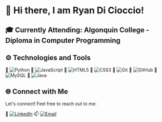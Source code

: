 # 👋 Hi there, I am Ryan Di Cioccio! 

<h2>🎓 Currently Attending: Algonquin College - Diploma in Computer Programming</h2>

## ⚙️ Technologies and Tools
🔧 ![Python](https://img.shields.io/badge/-Python-3776AB?style=flat-square&logo=python&logoColor=white)
🔧 ![JavaScript](https://img.shields.io/badge/-JavaScript-F7DF1E?style=flat-square&logo=javascript&logoColor=black)
🔧 ![HTML5](https://img.shields.io/badge/-HTML5-E34F26?style=flat-square&logo=html5&logoColor=white)
🔧 ![CSS3](https://img.shields.io/badge/-CSS3-1572B6?style=flat-square&logo=css3&logoColor=white)
🔧 ![Git](https://img.shields.io/badge/-Git-F05032?style=flat-square&logo=git&logoColor=white)
🔧 ![GitHub](https://img.shields.io/badge/-GitHub-181717?style=flat-square&logo=github&logoColor=white)
🔧 ![MySQL](https://img.shields.io/badge/-MySQL-4479A1?style=flat-square&logo=mysql&logoColor=white)
🔧 ![Java](https://img.shields.io/badge/-Java-007396?style=flat-square&logo=java&logoColor=white)
## 🌐 Connect with Me

Let's connect! Feel free to reach out to me:

💼 [![LinkedIn](https://img.shields.io/badge/-LinkedIn-0077B5?style=for-the-badge&logo=linkedin&logoColor=white)](https://www.linkedin.com/in/ryan-di-cioccio-401b202b6/)
📫 [![Email](https://img.shields.io/badge/ryandicioccio05@gmail.com-red?style=for-the-badge&logo=gmail)](mailto:ryandicioccio05@gmail.com)






